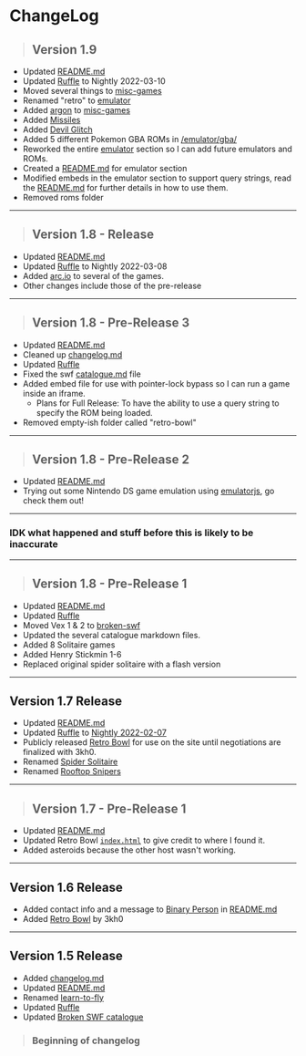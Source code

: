 # ChangeLog

> ## Version 1.9

- Updated [README.md](/README.md)
- Updated [Ruffle](/ruffle/) to Nightly 2022-03-10
- Moved several things to [misc-games](/misc-games/)
- Renamed "retro" to [emulator](/emulator/) 
- Added [argon](/misc-games/argon.html) to [misc-games](/misc-games/)
- Added [Missiles](/missiles/)
- Added [Devil Glitch](/devil-glitch/)
- Added 5 different Pokemon GBA ROMs in [/emulator/gba/](/emulator/gba/)
- Reworked the entire [emulator](/emulator/) section so I can add future emulators and ROMs.
- Created a [README.md](/emulator/README.md) for emulator section
- Modified embeds in the emulator section to support query strings, read the [README.md](/emulator/README.md) for further details in how to use them.
- Removed roms folder

---

> ## Version 1.8 - Release

- Updated [README.md](/README.md)
- Updated [Ruffle](/ruffle/) to Nightly 2022-03-08
- Added [arc.io](https://arc.io) to several of the games.
- Other changes include those of the pre-release

---

> ## Version 1.8 - Pre-Release 3

- Updated [README.md](/README.md)
- Cleaned up [changelog.md](/changelog.md)
- Updated [Ruffle](/ruffle/)
- Fixed the swf [catalogue.md](/swf/catalogue.md) file
- Added embed file for use with pointer-lock bypass so I can run a game inside an iframe.
  - Plans for Full Release: To have the ability to use a query string to specify the ROM being loaded.
- Removed empty-ish folder called "retro-bowl"

---

> ## Version 1.8 - Pre-Release 2

- Updated [README.md](/README.md)
- Trying out some Nintendo DS game emulation using [emulatorjs](https://github.com/ethanaobrien/emulatorjs), go check them out! 

---

### IDK what happened and stuff before this is likely to be inaccurate

---

> ## Version 1.8 - Pre-Release 1

- Updated [README.md](/README.md)
- Updated [Ruffle](/ruffle/)
- Moved Vex 1 & 2 to [broken-swf](/broken-swf/)
- Updated the several catalogue markdown files.
- Added 8 Solitaire games
- Added Henry Stickmin 1-6
- Replaced original spider solitaire with a flash version

---

## Version 1.7 Release

- Updated [README.md](/README.md)
- Updated [Ruffle](/ruffle/) to [Nightly 2022-02-07](https://github.com/ruffle-rs/ruffle/releases/tag/nightly-2022-02-07)
- Publicly released [Retro Bowl](/retro-bowl/) for use on the site until negotiations are finalized with 3kh0.
- Renamed [Spider Solitaire](/spider-solitaire-[unused]/)
- Renamed [Rooftop Snipers](rooftop-snipers)

---

> ## Version 1.7 - Pre-Release 1

- Updated [README.md](/README.md)
- Updated Retro Bowl [`index.html`](/retrobowl/index.html) to give credit to where I found it.
- Added asteroids because the other host wasn't working.

---

## Version 1.6 Release

- Added contact info and a message to [Binary Person](https://github.com/binary-person) in [README.md](/README.md)
- Added [Retro Bowl](/retro-bowl/) by 3kh0

---

## Version 1.5 Release

- Added [changelog.md](/changelog.md)
- Updated [README.md](/README.md)
- Renamed [learn-to-fly](/swf/learn-to-fly.swf)
- Updated [Ruffle](/ruffle/)
- Updated [Broken SWF catalogue](/broken-swf/catalogue.md)

> ### Beginning of changelog
